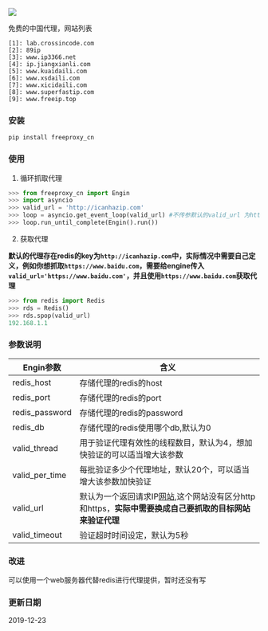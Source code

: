 ![](https://img.shields.io/pypi/pyversions/cuckoopy.svg)

免费的中国代理，网站列表
```
[1]: lab.crossincode.com
[2]: 89ip
[3]: www.ip3366.net
[4]: ip.jiangxianli.com
[5]: www.kuaidaili.com
[6]: www.xsdaili.com
[7]: www.xicidaili.com
[8]: www.superfastip.com
[9]: www.freeip.top
```

### 安装

```
pip install freeproxy_cn
```


### 使用

1. 循环抓取代理

```python
>>> from freeproxy_cn import Engin
>>> import asyncio
>>> valid_url = 'http://icanhazip.com'
>>> loop = asyncio.get_event_loop(valid_url) #不传参默认的valid_url 为http://icanhazip.com
>>> loop.run_until_complete(Engin().run())
```

2. 获取代理

**默认的代理存在redis的key为`http://icanhazip.com`中，实际情况中需要自己定义，例如你想抓取`https://www.baidu.com`，需要给engine传入`valid_url='https://www.baidu.com'`，并且使用`https://www.baidu.com`获取代理**

```python
>>> from redis import Redis
>>> rds = Redis()
>>> rds.spop(valid_url) 
192.168.1.1
```

### 参数说明

| Engin参数      | 含义                                                                                                                           |
| -------------- | ------------------------------------------------------------------------------------------------------------------------------ |
| redis_host     | 存储代理的redis的host                                                                                                          |
| redis_port     | 存储代理的redis的port                                                                                                          |
| redis_password | 存储代理的redis的password                                                                                                      |
| redis_db       | 存储代理的redis使用哪个db,默认为0                                                                                              |
| valid_thread   | 用于验证代理有效性的线程数目，默认为4，想加快验证的可以适当增大该参数                                                          |
| valid_per_time | 每批验证多少个代理地址，默认20个，可以适当增大该参数加快验证                                                                   |
| valid_url      | 默认为一个返回请求IP[网站](http://icanhazip.com),这个网站没有区分http和https，**实际中需要换成自己要抓取的目标网站来验证代理** |
| valid_timeout  | 验证超时时间设定，默认为5秒                                                                                                    |
### 改进

可以使用一个web服务器代替redis进行代理提供，暂时还没有写

### 更新日期

2019-12-23